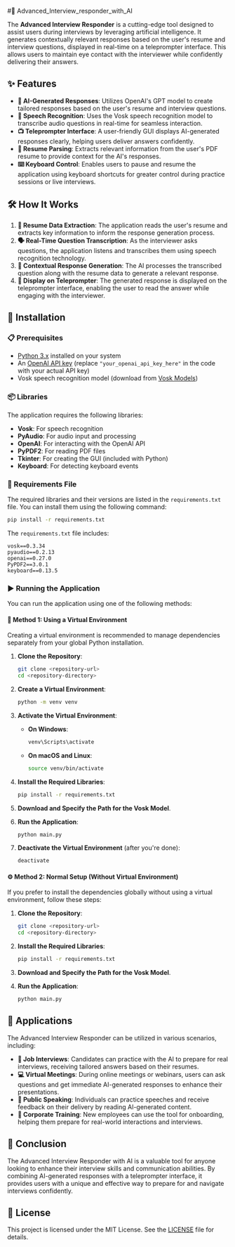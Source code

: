 #🚀 Advanced_Interview_responder_with_AI

The **Advanced Interview Responder** is a cutting-edge tool designed to assist users during interviews by leveraging artificial intelligence. It generates contextually relevant responses based on the user's resume and interview questions, displayed in real-time on a teleprompter interface. This allows users to maintain eye contact with the interviewer while confidently delivering their answers.

## ✨ Features

- **🤖 AI-Generated Responses**: Utilizes OpenAI's GPT model to create tailored responses based on the user's resume and interview questions.
- **🎤 Speech Recognition**: Uses the Vosk speech recognition model to transcribe audio questions in real-time for seamless interaction.
- **📺 Teleprompter Interface**: A user-friendly GUI displays AI-generated responses clearly, helping users deliver answers confidently.
- **📄 Resume Parsing**: Extracts relevant information from the user's PDF resume to provide context for the AI's responses.
- **⌨️ Keyboard Control**: Enables users to pause and resume the application using keyboard shortcuts for greater control during practice sessions or live interviews.

## 🛠️ How It Works

1. **📑 Resume Data Extraction**: The application reads the user's resume and extracts key information to inform the response generation process.
2. **🗣️ Real-Time Question Transcription**: As the interviewer asks questions, the application listens and transcribes them using speech recognition technology.
3. **🧠 Contextual Response Generation**: The AI processes the transcribed question along with the resume data to generate a relevant response.
4. **📢 Display on Teleprompter**: The generated response is displayed on the teleprompter interface, enabling the user to read the answer while engaging with the interviewer.

## 🧩 Installation

### 📋 Prerequisites

- [Python 3.x](https://www.python.org/downloads/) installed on your system
- An [OpenAI API key](https://platform.openai.com/account/api-keys) (replace `"your_openai_api_key_here"` in the code with your actual API key)
- Vosk speech recognition model (download from [Vosk Models](https://alphacephei.com/vosk/models))

### 📦 Libraries

The application requires the following libraries:

- **Vosk**: For speech recognition
- **PyAudio**: For audio input and processing
- **OpenAI**: For interacting with the OpenAI API
- **PyPDF2**: For reading PDF files
- **Tkinter**: For creating the GUI (included with Python)
- **Keyboard**: For detecting keyboard events

### 📄 Requirements File

The required libraries and their versions are listed in the `requirements.txt` file. You can install them using the following command:

```bash
pip install -r requirements.txt
```

The `requirements.txt` file includes:

```
vosk==0.3.34
pyaudio==0.2.13
openai==0.27.0
PyPDF2==3.0.1
keyboard==0.13.5
```

### ▶️ Running the Application

You can run the application using one of the following methods:

#### 🔧 Method 1: Using a Virtual Environment

Creating a virtual environment is recommended to manage dependencies separately from your global Python installation.

1. **Clone the Repository**:

   ```bash
   git clone <repository-url>
   cd <repository-directory>
   ```

2. **Create a Virtual Environment**:

   ```bash
   python -m venv venv
   ```

3. **Activate the Virtual Environment**:

   - **On Windows**:

     ```bash
     venv\Scripts\activate
     ```

   - **On macOS and Linux**:

     ```bash
     source venv/bin/activate
     ```

4. **Install the Required Libraries**:

   ```bash
   pip install -r requirements.txt
   ```

5. **Download and Specify the Path for the Vosk Model**.

6. **Run the Application**:

   ```bash
   python main.py
   ```

7. **Deactivate the Virtual Environment** (after you're done):

   ```bash
   deactivate
   ```

#### ⚙️ Method 2: Normal Setup (Without Virtual Environment)

If you prefer to install the dependencies globally without using a virtual environment, follow these steps:

1. **Clone the Repository**:

   ```bash
   git clone <repository-url>
   cd <repository-directory>
   ```

2. **Install the Required Libraries**:

   ```bash
   pip install -r requirements.txt
   ```

3. **Download and Specify the Path for the Vosk Model**.

4. **Run the Application**:

   ```bash
   python main.py
   ```

## 💼 Applications

The Advanced Interview Responder can be utilized in various scenarios, including:

- **💼 Job Interviews**: Candidates can practice with the AI to prepare for real interviews, receiving tailored answers based on their resumes.
- **💻 Virtual Meetings**: During online meetings or webinars, users can ask questions and get immediate AI-generated responses to enhance their presentations.
- **🎤 Public Speaking**: Individuals can practice speeches and receive feedback on their delivery by reading AI-generated content.
- **🏢 Corporate Training**: New employees can use the tool for onboarding, helping them prepare for real-world interactions and interviews.

## 📝 Conclusion

The Advanced Interview Responder with AI is a valuable tool for anyone looking to enhance their interview skills and communication abilities. By combining AI-generated responses with a teleprompter interface, it provides users with a unique and effective way to prepare for and navigate interviews confidently.

## 📜 License

This project is licensed under the MIT License. See the [LICENSE](LICENSE) file for details.
